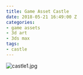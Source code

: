 ```yaml
---
title: Game Asset Castle
date: 2018-05-21 16:49:00 Z
categories:
- game assets
- 3d art
- 3ds max
tags:
- castle
---
```


![castle1.jpg](/uploads/castle1.jpg)